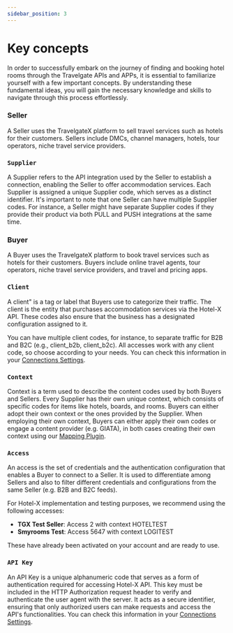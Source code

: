 ```yaml
---
sidebar_position: 3
---
```


# Key concepts

In order to successfully embark on the journey of finding and booking hotel rooms through the Travelgate APIs and APPs, it is essential to familiarize yourself with a few important concepts. By understanding these fundamental ideas, you will gain the necessary knowledge and skills to navigate through this process effortlessly.

### Seller
A Seller uses the TravelgateX platform to sell travel services such as hotels for their customers. Sellers include DMCs, channel managers, hotels, tour operators, niche travel service providers.

### `Supplier`
A Supplier refers to the API integration used by the Seller to establish a connection, enabling the Seller to offer accommodation services. Each Supplier is assigned a unique Supplier code, which serves as a distinct identifier. It's important to note that one Seller can have multiple Supplier codes. For instance, a Seller might have separate Supplier codes if they provide their product via both PULL and PUSH integrations at the same time.

### Buyer
A Buyer uses the TravelgateX platform to book travel services such as hotels for their customers. Buyers include online travel agents, tour operators, niche travel service providers, and travel and pricing apps.

### `Client`
A client" is a tag or label that Buyers use to categorize their traffic. The client is the entity that purchases accommodation services via the Hotel-X API. These codes also ensure that the business has a designated configuration assigned to it.

You can have multiple client codes, for instance, to separate traffic for B2B and B2C (e.g., client_b2b, client_b2c). All accesses work with any client code, so choose according to your needs. You can check this information in your [Connections Settings](https://app.travelgatex.com/connections/settings).

### `Context`
Context is a term used to describe the content codes used by both Buyers and Sellers. Every Supplier has their own unique context, which consists of specific codes for items like hotels, boards, and rooms. Buyers can either adopt their own context or the ones provided by the Supplier. When employing their own context, Buyers can either apply their own codes or engage a content provider (e.g. GIATA), in both cases creating their own context using our [Mapping Plugin](../apis/hotel-x-pull-buyers-api/plugins/mapping).

### `Access`
An access is the set of credentials and the authentication configuration that enables a Buyer to connect to a Seller. It is used to differentiate among Sellers and also to filter different credentials and configurations from the same Seller (e.g. B2B and B2C feeds). 

For Hotel-X implementation and testing purposes, we recommend using the following 
accesses:

* **TGX Test Seller**: Access 2 with context HOTELTEST
* **Smyrooms Test**: Access 5647 with context LOGITEST

These have already been activated on your account and are ready to use.

### `API Key`

An API Key is a unique alphanumeric code that serves as a form of authentication required for accessing Hotel-X API. This key must be included in the HTTP Authorization request header to verify and authenticate the user agent with the server. It acts as a secure identifier, ensuring that only authorized users can make requests and access the API's functionalities. You can check this information in your [Connections Settings](https://app.travelgatex.com/connections/settings).
